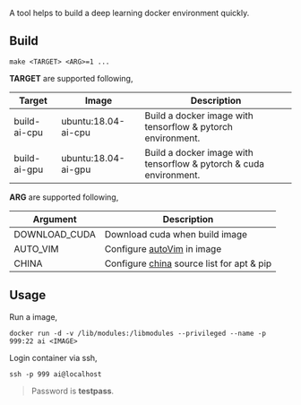 A tool helps to build a deep learning docker environment quickly.

## Build

```
make <TARGET> <ARG>=1 ...
```

**TARGET** are supported following,

| Target | Image | Description |
|--------|-------|-------------|
| build-ai-cpu | ubuntu:18.04-ai-cpu | Build a docker image with tensorflow & pytorch environment. |
| build-ai-gpu | ubuntu:18.04-ai-gpu | Build a docker image with tensorflow & pytorch & cuda environment. |

**ARG** are supported following,

| Argument | Description |
|----------|-------------|
| DOWNLOAD_CUDA | Download cuda when build image |
| AUTO_VIM | Configure [autoVim](https://github.com/yechenglin-dev/autoVim) in image |
| CHINA | Configure [china](https://github.com/yechenglin-dev/china-source.git) source list for apt & pip |

## Usage

Run a image,

```
docker run -d -v /lib/modules:/libmodules --privileged --name -p 999:22 ai <IMAGE>
```

Login container via ssh,

```
ssh -p 999 ai@localhost
```

> Password is **testpass**.
